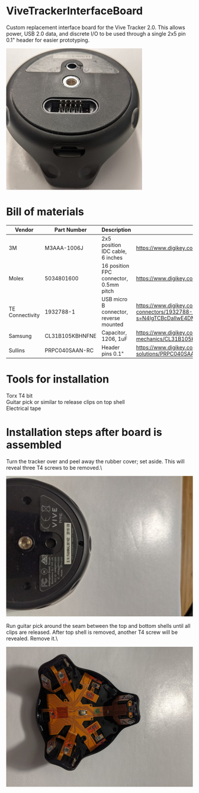 # ViveTrackerInterfaceBoard

Custom replacement interface board for the Vive Tracker 2.0.  This allows power, USB 2.0 data, and discrete I/O to be used through a single 2x5 pin 0.1" header for easier prototyping.

![Tracker After Installation](Images/Tracker_After.jpg)


# Bill of materials

| Vendor          | Part Number     | Description                            | Link                                                                |
| --------------- | --------------- | -------------------------------------- |-------------------------------------------------------------------- |
| 3M              | M3AAA-1006J     | 2x5 position IDC cable, 6 inches       | https://www.digikey.com/en/products/detail/3m/M3AAA-1006J/229950    |
| Molex           | 5034801600      | 16 position FPC connector, 0.5mm pitch | https://www.digikey.com/en/products/detail/molex/5034801600/2356646 |
| TE Connectivity | 1932788-1       | USB micro B connector, reverse mounted | https://www.digikey.com/en/products/detail/te-connectivity-amp-connectors/1932788-1/4731822?s=N4IgTCBcDaIIwE4DMYDsAOdBaOIC6AvkA
| Samsung         | CL31B105KBHNFNE | Capacitor, 1206, 1uF                   | https://www.digikey.com/en/products/detail/samsung-electro-mechanics/CL31B105KBHNFNE/3891177
| Sullins         | PRPC040SAAN-RC  | Header pins 0.1"                       | https://www.digikey.com/en/products/detail/sullins-connector-solutions/PRPC040SAAN-RC/2775214 |


# Tools for installation

Torx T4 bit\
Guitar pick or similar to release clips on top shell\
Electrical tape


# Installation steps after board is assembled

Turn the tracker over and peel away the rubber cover; set aside.  This will reveal three T4 screws to be removed.\

![](Images/Installation_01_Remove_Screws.jpg)

Run guitar pick around the seam between the top and bottom shells until all clips are released.  After top shell is removed, another T4 screw will be revealed.  Remove it.\

![](Images/Installation_02_Remove_Shell.jpg)
